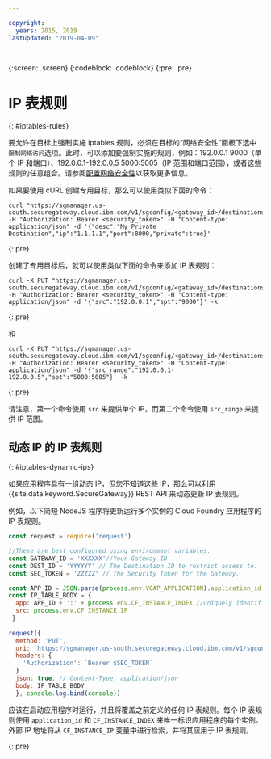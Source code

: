 ```yaml
---

copyright:
  years: 2015, 2019
lastupdated: "2019-04-09"

---
```

{:screen: .screen}
{:codeblock: .codeblock}
{:pre: .pre}

# IP 表规则
{: #iptables-rules}

要允许在目标上强制实施 iptables 规则，必须在目标的“网络安全性”面板下选中`限制网络访问`选项。此时，可以添加要强制实施的规则，例如：192.0.0.1 9000（单个 IP 和端口）、192.0.0.1-192.0.0.5 5000:5005（IP 范围和端口范围），或者这些规则的任意组合。请参阅[配置网络安全性](/docs/services/SecureGateway?topic=securegateway-add-dest#dest-network-security)以获取更多信息。

如果要使用 cURL 创建专用目标，那么可以使用类似下面的命令：

```
curl "https://sgmanager.us-south.securegateway.cloud.ibm.com/v1/sgconfig/<gateway_id>/destinations" -H "Authorization: Bearer <security_token>" -H "Content-type: application/json" -d '{"desc":"My Private Destination","ip":"1.1.1.1","port":8000,"private":true}'
```
{: pre}

创建了专用目标后，就可以使用类似下面的命令来添加 IP 表规则：

```
curl -X PUT "https://sgmanager.us-south.securegateway.cloud.ibm.com/v1/sgconfig/<gateway_id>/destinations/<destination_id>/ipTableRule" -H "Authorization: Bearer <security_token>" -H "Content-type: application/json" -d '{"src":"192.0.0.1","spt":"9000"}' -k
```
{: pre}

和

```
curl -X PUT "https://sgmanager.us-south.securegateway.cloud.ibm.com/v1/sgconfig/<gateway_id>/destinations/<destination_id>/ipTableRule" -H "Authorization: Bearer <security_token>" -H "Content-type: application/json" -d '{"src_range":"192.0.0.1-192.0.0.5","spt":"5000:5005"}' -k
```
{: pre}

请注意，第一个命令使用 `src` 来提供单个 IP，而第二个命令使用 `src_range` 来提供 IP 范围。

## 动态 IP 的 IP 表规则
{: #iptables-dynamic-ips}

如果应用程序具有一组动态 IP，但您不知道这些 IP，那么可以利用 {{site.data.keyword.SecureGateway}} REST API 来动态更新 IP 表规则。

例如，以下简短 NodeJS 程序将更新运行多个实例的 Cloud Foundry 应用程序的 IP 表规则。

```javascript
const request = require('request')

//These are best configured using environment variables.
const GATEWAY_ID = 'XXXXXX'//Your Gateway ID
const DEST_ID = 'YYYYYY' // The Destination ID to restrict access to.
const SEC_TOKEN = 'ZZZZZ' // The Security Token for the Gateway.

const APP_ID = JSON.parse(process.env.VCAP_APPLICATION).application_id
const IP_TABLE_BODY = {
  app: APP_ID + ':' + process.env.CF_INSTANCE_INDEX //uniquely identifies the app and instance for ip table rule.
  src: process.env.CF_INSTANCE_IP 
 }
 
request({
  method: 'PUT',
  uri: `https://sgmanager.us-south.securegateway.cloud.ibm.com/v1/sgconfig/$GATEWAY_ID/destinations/$DEST_ID/ipTableRule`
  headers: {
    'Authorization': `Bearer $SEC_TOKEN`
  }
  json: true, // Content-Type: application/json
  body: IP_TABLE_BODY
  }, console.log.bind(console)) 
```

应该在启动应用程序时运行，并且将覆盖之前定义的任何 IP 表规则。每个 IP 表规则使用 `application_id` 和 `CF_INSTANCE_INDEX` 来唯一标识应用程序的每个实例。外部 IP 地址将从 `CF_INSTANCE_IP` 变量中进行检索，并将其应用于 IP 表规则。


{: pre}

